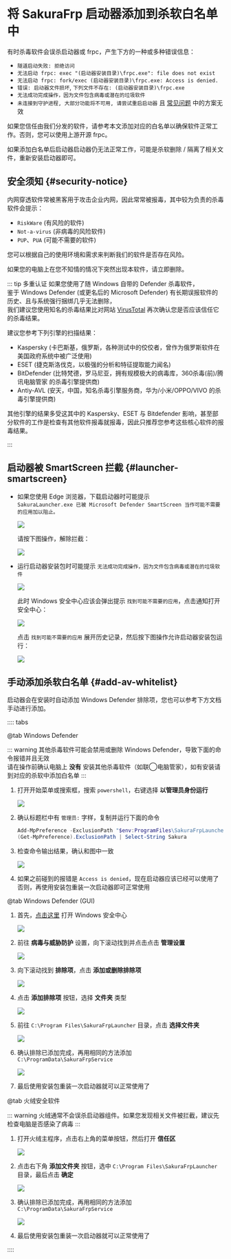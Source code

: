# 将 SakuraFrp 启动器添加到杀软白名单中

有时杀毒软件会误杀启动器或 frpc，产生下方的一种或多种错误信息：

- `隧道启动失败: 拒绝访问`
- `无法启动 frpc: exec "(启动器安装目录)\frpc.exe": file does not exist`
- `无法启动 frpc: fork/exec (启动器安装目录)\frpc.exe: Access is denied.`
- `错误: 启动器文件损坏`, `下列文件不存在: (启动器安装目录)\frpc.exe`
- `无法成功完成操作，因为文件包含病毒或潜在的垃圾软件`
- `未连接到守护进程, 大部分功能将不可用, 请尝试重启启动器` 且 [常见问题](/faq/launcher.md#service-disconnected) 中的方案无效

如果您信任由我们分发的软件，请参考本文添加对应的白名单以确保软件正常工作。否则，您可以使用上游开源 frpc。

如果添加白名单后启动器启动器仍无法正常工作，可能是杀软删除 / 隔离了相关文件，重新安装启动器即可。

## 安全须知 {#security-notice}

内网穿透软件常被黑客用于攻击企业内网，因此常常被报毒，其中较为负责的杀毒软件会提示：

- `RiskWare` (有风险的软件)
- `Not-a-virus` (非病毒的风险软件)
- `PUP`、`PUA` (可能不需要的软件)

您可以根据自己的使用环境和需求来判断我们的软件是否存在风险。

如果您的电脑上在您不知情的情况下突然出现本软件，请立即删除。

::: tip 多重认证
如果您使用了随 Windows 自带的 Defender 杀毒软件，  
鉴于 Windows Defender (或更名后的 Microsoft Defender) 有长期误报软件的历史、且与系统强行捆绑几乎无法删除，  
我们建议您使用知名的杀毒结果比对网站 [VirusTotal](https://www.virustotal.com/) 再次确认您是否应该信任它的杀毒结果。

建议您参考下列引擎的扫描结果：

- Kaspersky (卡巴斯基，俄罗斯，各种测试中的佼佼者，曾作为俄罗斯软件在美国政府系统中被广泛使用)
- ESET (捷克斯洛伐克，以极强的分析和特征提取能力闻名)
- BitDefender (比特梵德，罗马尼亚，拥有规模极大的病毒库，360杀毒(前)/腾讯电脑管家 的杀毒引擎提供商)
- Antiy-AVL (安天，中国，知名杀毒引擎服务商，华为/小米/OPPO/VIVO 的杀毒引擎提供商)

其他引擎的结果多受这其中的 Kaspersky、ESET 与 Bitdefender 影响，甚至部分软件的工作是检查有其他软件报毒就报毒，因此只推荐您参考这些核心软件的报毒结果。

:::

## 启动器被 SmartScreen 拦截 {#launcher-smartscreen}

- 如果您使用 Edge 浏览器，下载启动器时可能提示  
  `SakuraLauncher.exe 已被 Microsoft Defender SmartScreen 当作可能不需要的应用加以阻止。`

  ![](./_images/edge-smartscreen-0.png)

  请按下图操作，解除拦截：

  ![](./_images/edge-smartscreen-1.png)

- 运行启动器安装包时可能提示 `无法成功完成操作，因为文件包含病毒或潜在的垃圾软件`

  ![](./_images/pua-0.png)

  此时 Windows 安全中心应该会弹出提示 `找到可能不需要的应用`，点击通知打开安全中心：

  ![](./_images/pua-1.png)

  点击 `找到可能不需要的应用` 展开历史记录，然后按下图操作允许启动器安装包运行：

  ![](./_images/pua-2.png)

## 手动添加杀软白名单 {#add-av-whitelist}

启动器会在安装时自动添加 Windows Defender 排除项，您也可以参考下方文档手动进行添加。

:::: tabs

@tab Windows Defender

::: warning
其他杀毒软件可能会禁用或删除 Windows Defender，导致下面的命令报错并且无效  
请在操作前确认电脑上 **没有** 安装其他杀毒软件（如联◯电脑管家），如有安装请到对应的杀软中添加白名单
:::

1. 打开开始菜单或搜索框，搜索 `powershell`，右键选择 **以管理员身份运行**

   ![](./_images/av-wd-ps-1.png)

2. 确认标题栏中有 `管理员:` 字样，复制并运行下面的命令

   ```powershell
   Add-MpPreference -ExclusionPath "$env:ProgramFiles\SakuraFrpLauncher", "$env:ProgramData\SakuraFrpService"
   (Get-MpPreference).ExclusionPath | Select-String Sakura
   ```

3. 检查命令输出结果，确认和图中一致

   ![](./_images/av-wd-ps-2.png)

4. 如果之前碰到的报错是 `Access is denied`，现在启动器应该已经可以使用了  
   否则，再使用安装包重装一次启动器即可正常使用

@tab Windows Defender (GUI)

1. 首先，[点击这里](ms-settings:windowsdefender) 打开 Windows 安全中心

   ![](./_images/av-wd-1.png)

1. 前往 **病毒与威胁防护** 设置，向下滚动找到并点击点击 **管理设置**

   ![](./_images/av-wd-2.png)

1. 向下滚动找到 **排除项**，点击 **添加或删除排除项**

   ![](./_images/av-wd-3.png)

1. 点击 **添加排除项** 按钮，选择 **文件夹** 类型

   ![](./_images/av-wd-4.png)

1. 前往 `C:\Program Files\SakuraFrpLauncher` 目录，点击 **选择文件夹**

   ![](./_images/av-wd-5.png)

1. 确认排除已添加完成，再用相同的方法添加 `C:\ProgramData\SakuraFrpService`

   ![](./_images/av-wd-6.png)

1. 最后使用安装包重装一次启动器就可以正常使用了

@tab 火绒安全软件

::: warning
火绒通常不会误杀启动器组件。如果您发现相关文件被拦截，建议先检查电脑是否感染了病毒
:::

1. 打开火绒主程序，点击右上角的菜单按钮，然后打开 **信任区**

   ![](./_images/av-huorong-1.png)

1. 点击右下角 **添加文件夹** 按钮，选中 `C:\Program Files\SakuraFrpLauncher` 目录，最后点击 **确定**

   ![](./_images/av-huorong-2.png)

1. 确认排除已添加完成，再用相同的方法添加 `C:\ProgramData\SakuraFrpService`

   ![](./_images/av-huorong-3.png)

1. 最后使用安装包重装一次启动器就可以正常使用了

::::
